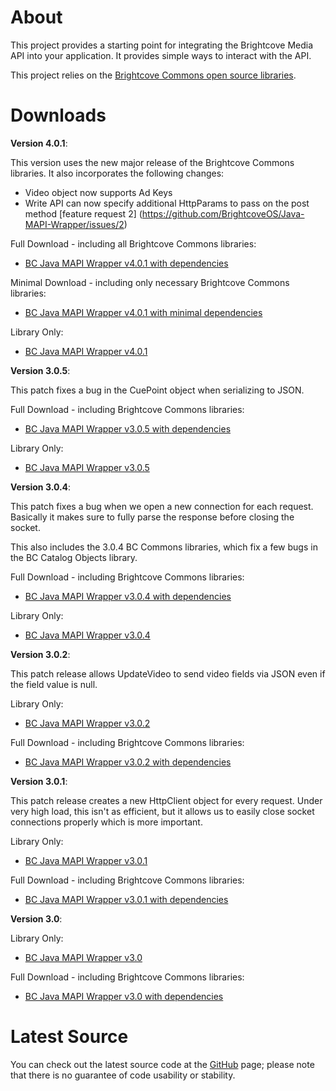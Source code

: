 About
=====

This project provides a starting point for integrating the Brightcove Media API into your application. It provides simple ways to interact with the API.

This project relies on the [Brightcove Commons open source libraries](https://github.com/BrightcoveOS/Java-Commons).

Downloads
=========

**Version 4.0.1**:

This version uses the new major release of the Brightcove Commons libraries.
It also incorporates the following changes:

- Video object now supports Ad Keys
- Write API can now specify additional HttpParams to pass on the post method [feature request 2] (https://github.com/BrightcoveOS/Java-MAPI-Wrapper/issues/2)

Full Download - including all Brightcove Commons libraries:

- [BC Java MAPI Wrapper v4.0.1 with dependencies](https://github.com/downloads/BrightcoveOS/Java-MAPI-Wrapper/bc-java-mapi-wrapper-4.0.1.zip)

Minimal Download - including only necessary Brightcove Commons libraries:

- [BC Java MAPI Wrapper v4.0.1 with minimal dependencies](https://github.com/downloads/BrightcoveOS/Java-MAPI-Wrapper/bc-java-mapi-wrapper-minimal-4.0.1.zip)

Library Only:

- [BC Java MAPI Wrapper v4.0.1](https://github.com/downloads/BrightcoveOS/Java-MAPI-Wrapper/bc-java-mapi-wrapper-4.0.1.jar)

**Version 3.0.5**:

This patch fixes a bug in the CuePoint object when serializing to JSON.

Full Download - including Brightcove Commons libraries:

- [BC Java MAPI Wrapper v3.0.5 with dependencies](https://github.com/downloads/BrightcoveOS/Java-MAPI-Wrapper/bc-java-mapi-wrapper-3.0.5-with-dep.zip)

Library Only:

- [BC Java MAPI Wrapper v3.0.5](https://github.com/downloads/BrightcoveOS/Java-MAPI-Wrapper/bc-java-mapi-wrapper-3.0.5.jar)

**Version 3.0.4**:

This patch fixes a bug when we open a new connection for each request.  Basically it makes sure to fully parse the response before closing the socket.

This also includes the 3.0.4 BC Commons libraries, which fix a few bugs in the BC Catalog Objects library.

Full Download - including Brightcove Commons libraries:

- [BC Java MAPI Wrapper v3.0.4 with dependencies](https://github.com/downloads/BrightcoveOS/Java-MAPI-Wrapper/bc-java-mapi-wrapper-3.0.4-with-dep.zip)

Library Only:

- [BC Java MAPI Wrapper v3.0.4](https://github.com/downloads/BrightcoveOS/Java-MAPI-Wrapper/bc-java-mapi-wrapper-3.0.4.jar)

**Version 3.0.2**:

This patch release allows UpdateVideo to send video fields via JSON even if the field value is null.

Library Only:

- [BC Java MAPI Wrapper v3.0.2](https://github.com/downloads/BrightcoveOS/Java-MAPI-Wrapper/bc-java-mapi-wrapper-3.0.2.jar)

Full Download - including Brightcove Commons libraries:

- [BC Java MAPI Wrapper v3.0.2 with dependencies](https://github.com/downloads/BrightcoveOS/Java-MAPI-Wrapper/bc-java-mapi-wrapper-3.0.2-with-dep.zip)

**Version 3.0.1**:

This patch release creates a new HttpClient object for every request.  Under very high load, this isn't as efficient, but it allows us to easily close socket connections properly which is more important.

Library Only:

- [BC Java MAPI Wrapper v3.0.1](https://github.com/downloads/BrightcoveOS/Java-MAPI-Wrapper/bc-java-mapi-wrapper-3.0.1.jar)

Full Download - including Brightcove Commons libraries:

- [BC Java MAPI Wrapper v3.0.1 with dependencies](https://github.com/downloads/BrightcoveOS/Java-MAPI-Wrapper/bc-java-mapi-wrapper-3.0.1-with-dep.zip)

**Version 3.0**:

Library Only:

- [BC Java MAPI Wrapper v3.0](https://github.com/downloads/BrightcoveOS/Java-MAPI-Wrapper/bc-java-mapi-wrapper-3.0.jar)

Full Download - including Brightcove Commons libraries:

- [BC Java MAPI Wrapper v3.0 with dependencies](https://github.com/downloads/BrightcoveOS/Java-MAPI-Wrapper/bc-java-mapi-wrapper-3.0-with-dep.zip)

Latest Source
=============

You can check out the latest source code at the
[GitHub](http://github.com/brightcoveos/Java-MAPI-Wrapper) page; please
note that there is no guarantee of code usability or stability.